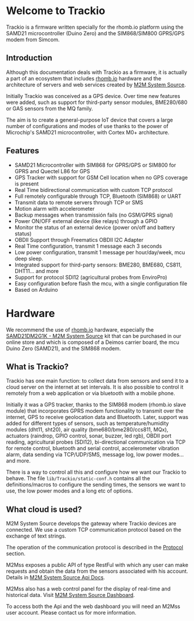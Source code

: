 # Welcome to Trackio

Trackio is a firmware written specially for the rhomb.io platform using the SAMD21 microcontroller (Duino Zero) and the SIM868/SIM800 GPRS/GPS modem from Simcom.

## Introduction

Although this documentation deals with Trackio as a firmware, it is actually a part of an ecosystem that includes [rhomb.io][1] hardware and the architecture of servers and web services created by [M2M System Source](https://m2msystemsource.com).

Initially Trackio was conceived as a GPS device. Over time new features were added, such as support for third-party sensor modules, BME280/680 or GAS sensors from the MQ family.

The aim is to create a general-purpose IoT device that covers a large number of configurations and modes of use thanks to the power of Microchip's SAMD21 microcontroller, with Cortex M0+ architecture.

## Features

* SAMD21 Microcontroller with SIM868 for GPRS/GPS or SIM800 for GPRS and Quectel L86 for GPS
* GPS Tracker with support for GSM Cell location when no GPS coverage is present
* Real Time bidirectional communication with custom TCP protocol
* Full remotely configurable through TCP, Bluetooth (SIM868) or UART
* Transmit data to remote servers through TCP or SMS
* Motion alarm with accelerometer
* Backup messages when transmissión fails (no GSM/GPRS signal)
* Power ON/OFF external device (like relays) through a GPIO
* Monitor the status of an external device (power on/off and battery status)
* OBDII Support through Freematics OBDII I2C Adapter
* Real Time configuration, transmit 1 message each 3 seconds
* Low power configuration, transmit 1 message per hour/day/week, mcu deep sleep.
* Integrated support for third-party sensors: BME280, BME680, CS811, DHT11... and more
* Support for protocol SDI12 (agricultural probes from EnviroPro)
* Easy configuration before flash the mcu, with a single configuration file
* Based on Arduino

# Hardware

We recommend the use of [rhomb.io][1] hardware, especially the [SAMD21DM2G1K - M2M System Source][2] kit that can be purchased in our online store and which is composed of a Deimos carrier board, the mcu Duino Zero (SAMD21), and the SIM868 modem.

## What is Trackio?

Trackio has one main function: to collect data from sensors and send it to a cloud server on the internet at set intervals. It is also possible to control it remotely from a web application or via bluetooth with a mobile phone.

Initially it was a GPS tracker, thanks to the SIM868 modem (rhomb.io slave module) that incorporates GPRS modem functionality to transmit over the internet, GPS to receive geolocation data and Bluetooth. Later, support was added for different types of sensors, such as temperature/humidity modules (dht11, sht20), air quality (bme680/bme280/ccs811, MQx), actuators (raindrop, GPIO control, sonar, buzzer, led rgb), OBDII port reading, agricultural probes (SDI12), bi-directional communication via TCP for remote control, bluetooth and serial control, accelerometer vibration alarm, data sending via TCP/UDP/SMS, message log, low power modes... and more.

There is a way to control all this and configure how we want our Trackio to behave. The file `lib/Trackio/static-conf.h` contains all the definitions/macros to configure the sending times, the sensors we want to use, the low power modes and a long etc of options.

## What cloud is used?
M2M System Source develops the gateway where Trackio devices are connected. We use a custom TCP communication protocol based on the exchange of text strings.

The operation of the communication protocol is described in the [Protocol](/protocol) section.

M2Mss exposes a public API of type RestFul with which any user can make requests and obtain the data from the sensors associated with his account. Details in [M2M System Source Api Docs][3].

M2Mss also has a web control panel for the display of real-time and historical data. Visit [M2M System Source Dashboard][4].

To access both the Api and the web dashboard you will need an M2Mss user account. Please contact us for more information.

[1]: https://rhomb.io
[2]: https://rhomb.io/products/rhombio-kits/rhombio_samd21dm2g1k-m2m-system-source-white/
[3]: https://apidocs.m2msystemsource.com
[4]: https://dash.m2msystemsource.com/